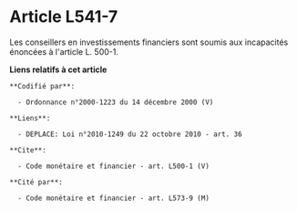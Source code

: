 # Article L541-7

Les conseillers en investissements financiers sont soumis aux incapacités énoncées à l'article L. 500-1.

**Liens relatifs à cet article**

	**Codifié par**:

	  - Ordonnance n°2000-1223 du 14 décembre 2000 (V)

	**Liens**:

	  - DEPLACE: Loi n°2010-1249 du 22 octobre 2010 - art. 36

	**Cite**:

	  - Code monétaire et financier - art. L500-1 (V)

	**Cité par**:

	  - Code monétaire et financier - art. L573-9 (M)
